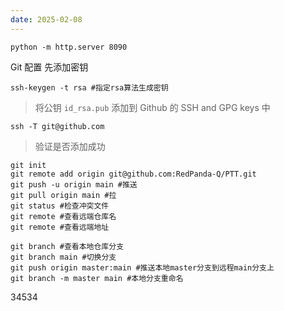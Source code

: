 ```yaml
---
date: 2025-02-08
---
```


```
python -m http.server 8090
```



Git 配置
先添加密钥
```shell
ssh-keygen -t rsa #指定rsa算法生成密钥
```
>  将公钥 `id_rsa.pub` 添加到 Github 的 SSH and GPG keys 中

```shell
ssh -T git@github.com
```
>  验证是否添加成功

```shell
git init
git remote add origin git@github.com:RedPanda-Q/PTT.git
git push -u origin main #推送
git pull origin main #拉
git status #检查冲突文件
git remote #查看远端仓库名
git remote #查看远端地址
```


```shell
git branch #查看本地仓库分支
git branch main #切换分支
git push origin master:main #推送本地master分支到远程main分支上
git branch -m master main #本地分支重命名
```




34534